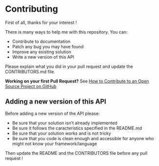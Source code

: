# Contributing

First of all, thanks for your interest !

There is many ways to help me with this repository. You can:

* Contribute to documentation
* Patch any bug you may have found
* Improve any existing solution
* Write a new version of this API

Please explain what you did in your pull request and update the
CONTRIBUTORS.md file.

**Working on your first Pull Request?** See [How to Contribute to an Open Source Project on GitHub](https://egghead.io/series/how-to-contribute-to-an-open-source-project-on-github)

## Adding a new version of this API

Before adding a new version of the API please:

* Be sure that your solution isn't already implemented
* Be sure it follows the caracteristics specified in the README.md
* Be sure that your solution works and is not tricky
* Be sure that you code is clean enough and accessible for anyone who might not know your framework/language

Then update the README and the CONTRIBUTORS file before any pull request !

